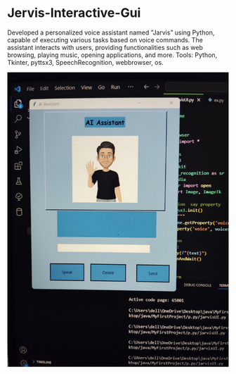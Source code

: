# Jervis-Interactive-Gui

Developed a personalized voice assistant named ”Jarvis” using Python, capable of executing various tasks based on voice commands. The assistant interacts with users, providing functionalities such as web browsing, playing music, opening applications, and more. Tools: Python, Tkinter, pyttsx3, SpeechRecognition, webbrowser, os.

<img src="Interface.jpg"/>
